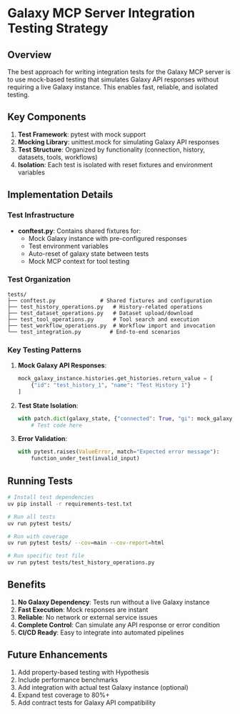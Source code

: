 # Galaxy MCP Server Integration Testing Strategy

## Overview

The best approach for writing integration tests for the Galaxy MCP server is to use mock-based testing that simulates Galaxy API responses without requiring a live Galaxy instance. This enables fast, reliable, and isolated testing.

## Key Components

1. **Test Framework**: pytest with mock support
2. **Mocking Library**: unittest.mock for simulating Galaxy API responses
3. **Test Structure**: Organized by functionality (connection, history, datasets, tools, workflows)
4. **Isolation**: Each test is isolated with reset fixtures and environment variables

## Implementation Details

### Test Infrastructure

- **conftest.py**: Contains shared fixtures for:
    - Mock Galaxy instance with pre-configured responses
    - Test environment variables
    - Auto-reset of galaxy state between tests
    - Mock MCP context for tool testing

### Test Organization

```
tests/
├── conftest.py              # Shared fixtures and configuration
├── test_history_operations.py   # History-related operations
├── test_dataset_operations.py   # Dataset upload/download
├── test_tool_operations.py      # Tool search and execution
├── test_workflow_operations.py  # Workflow import and invocation
└── test_integration.py         # End-to-end scenarios
```

### Key Testing Patterns

1. **Mock Galaxy API Responses**:

    ```python
    mock_galaxy_instance.histories.get_histories.return_value = [
        {"id": "test_history_1", "name": "Test History 1"}
    ]
    ```

2. **Test State Isolation**:

    ```python
    with patch.dict(galaxy_state, {"connected": True, "gi": mock_galaxy_instance}):
        # Test code here
    ```

3. **Error Validation**:
    ```python
    with pytest.raises(ValueError, match="Expected error message"):
        function_under_test(invalid_input)
    ```

## Running Tests

```bash
# Install test dependencies
uv pip install -r requirements-test.txt

# Run all tests
uv run pytest tests/

# Run with coverage
uv run pytest tests/ --cov=main --cov-report=html

# Run specific test file
uv run pytest tests/test_history_operations.py
```

## Benefits

1. **No Galaxy Dependency**: Tests run without a live Galaxy instance
2. **Fast Execution**: Mock responses are instant
3. **Reliable**: No network or external service issues
4. **Complete Control**: Can simulate any API response or error condition
5. **CI/CD Ready**: Easy to integrate into automated pipelines

## Future Enhancements

1. Add property-based testing with Hypothesis
2. Include performance benchmarks
3. Add integration with actual test Galaxy instance (optional)
4. Expand test coverage to 80%+
5. Add contract tests for Galaxy API compatibility
